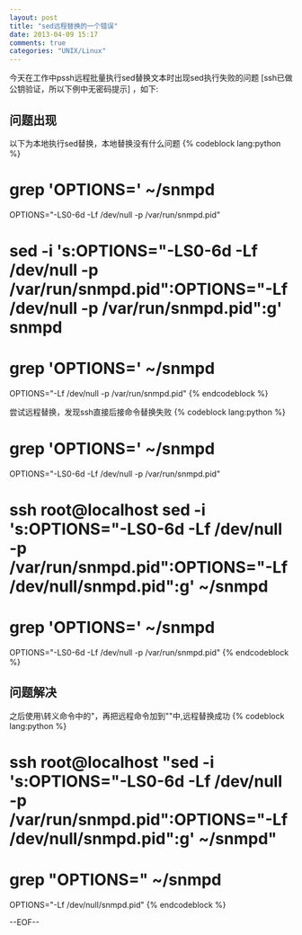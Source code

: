 ```yaml
---
layout: post
title: "sed远程替换的一个错误"
date: 2013-04-09 15:17
comments: true
categories: "UNIX/Linux"
---
```


今天在工作中pssh远程批量执行sed替换文本时出现sed执行失败的问题 [ssh已做公钥验证，所以下例中无密码提示] ，如下:

<!--more-->

## 问题出现
以下为本地执行sed替换，本地替换没有什么问题
{% codeblock lang:python %}
# grep 'OPTIONS=' ~/snmpd 
OPTIONS="-LS0-6d -Lf /dev/null -p /var/run/snmpd.pid"
# sed -i 's:OPTIONS="-LS0-6d -Lf /dev/null -p /var/run/snmpd.pid":OPTIONS="-Lf /dev/null -p /var/run/snmpd.pid":g' snmpd
# grep 'OPTIONS=' ~/snmpd 
OPTIONS="-Lf /dev/null -p /var/run/snmpd.pid"
{% endcodeblock %}

尝试远程替换，发现ssh直接后接命令替换失败
{% codeblock lang:python %}
# grep 'OPTIONS=' ~/snmpd 
OPTIONS="-LS0-6d -Lf /dev/null -p /var/run/snmpd.pid"
# ssh root@localhost sed -i 's:OPTIONS="-LS0-6d -Lf /dev/null -p /var/run/snmpd.pid":OPTIONS="-Lf /dev/null/snmpd.pid":g' ~/snmpd 
# grep 'OPTIONS=' ~/snmpd 
OPTIONS="-LS0-6d -Lf /dev/null -p /var/run/snmpd.pid"
{% endcodeblock %}


## 问题解决
之后使用\转义命令中的"，再把远程命令加到""中,远程替换成功
{% codeblock lang:python %}
# ssh root@localhost "sed -i 's:OPTIONS=\"-LS0-6d -Lf /dev/null -p /var/run/snmpd.pid\":OPTIONS=\"-Lf /dev/null/snmpd.pid\":g' ~/snmpd"
# grep "OPTIONS=" ~/snmpd
OPTIONS="-Lf /dev/null/snmpd.pid"
{% endcodeblock %}

--EOF--
